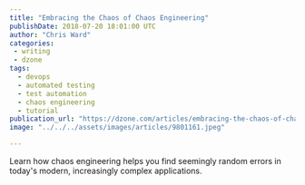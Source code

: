 ```yaml
---
title: "Embracing the Chaos of Chaos Engineering"
publishDate: 2018-07-20 18:01:00 UTC
author: "Chris Ward"
categories:
 - writing
 - dzone
tags:
  - devops
  - automated testing
  - test automation
  - chaos engineering
  - tutorial
publication_url: "https://dzone.com/articles/embracing-the-chaos-of-chaos-engineering"
image: "../../../assets/images/articles/9801161.jpeg"

---
```

Learn how chaos engineering helps you find seemingly random errors in today's modern, increasingly complex applications.

